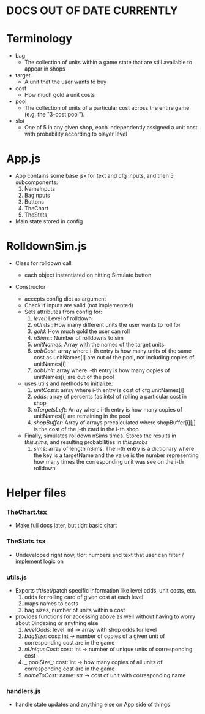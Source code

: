 # DOCS OUT OF DATE CURRENTLY
# Terminology

- bag
  - The collection of units within a game state that are still available to appear in shops
- target
  - A unit that the user wants to buy
- cost
  - How much gold a unit costs
- pool
  - The collection of units of a particular cost across the entire game (e.g. the "3-cost pool"). 
- slot
  - One of 5 in any given shop, each independently assigned a unit cost with probability according to player level


# App.js
- App contains some base jsx for text and cfg inputs, and then 5 subcomponents:
  1. NameInputs
  2. BagInputs
  3. Buttons
  4. TheChart
  5. TheStats
- Main state stored in config 


# RolldownSim.js

- Class for rolldown call
    - each object instantiated on hitting Simulate button

- Constructor 
  - accepts config dict as argument 
  - Check if inputs are valid (not implemented)
  - Sets attributes from config for: 
    1. _level_: Level of rolldown
    2. _nUnits_ : How many different units the user wants to roll for
    3. _gold_:  How much gold the user can roll
    4. _nSims:_: Number of rolldowns to sim
    5. _unitNames_: Array with the names of the target units 
    6. _oobCost_: array where i-th entry is how many units of the same cost as unitNames[i] are out of the pool, not including copies of unitNames[i] 
    7. _oobUnit_: array where i-th entry is how many copies of unitNames[i] are out of the pool
  - uses utils and methods to initialize:
    1. _unitCosts_: array where i-th entry is cost of cfg.unitNames[i]
    2. _odds_: array of percents (as ints) of rolling a particular cost in shop
    3. _nTargetsLeft_: Array where i-th entry is how many copies of unitNames[i] are remaining in the pool
    4. _shopBuffer_: Array of arrays precalculated where shopBuffer[i][j] is the cost of the j-th card in the i-th shop
  - Finally, simulates rolldown nSims times. Stores the results in _this.sims_, and resulting probabilities in _this.probs_
    1. _sims_: array of length nSims. The i-th entry is a dictionary where the key is a targetName and the value is the number representing 
    how many times the corresponding unit was see on the i-th rolldown


# Helper files

### TheChart.tsx
 - Make full docs later, but tldr: basic chart 

### TheStats.tsx
- Undeveloped right now, tldr: numbers and text that user can filter / implement logic on 
### utils.js
- Exports tft/set/patch specific information like level odds, unit costs, etc.
  1. odds for rolling card of given cost at each level
  2. maps names to costs
  3. bag sizes, number of units within a cost
- provides functions for accessing above as well  without having to worry about 0indexing or anything else
  1. _levelOdds_: level: int -> array with shop odds for level 
  2. _bagSize_: cost: int -> number of copies of a given unit of corresponding cost are in the game
  3. _nUniqueCost_: cost: int -> number of unique units of corresponding cost
  4. _ poolSize_: cost: int -> how many copies of all units of corresponding cost are in the game
  5. _nameToCost_: name: str -> cost of unit with corresponding name

### handlers.js
- handle state updates and anything else on App side of things

